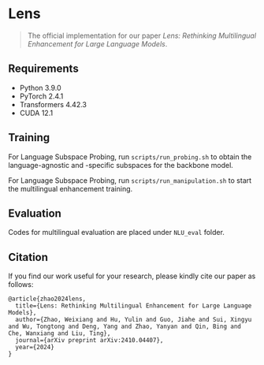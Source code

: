 # Lens

> The official implementation for our paper *Lens: Rethinking Multilingual Enhancement for Large Language Models*.

<!-- <img src="https://img.shields.io/badge/Venue-ACL--24-278ea5" alt="venue"/> <img src="https://img.shields.io/badge/Status-Accepted-success" alt="status"/> <img src="https://img.shields.io/badge/Issues-Welcome-red"> -->

## Requirements
* Python 3.9.0
* PyTorch 2.4.1
* Transformers 4.42.3
* CUDA 12.1

## Training

For Language Subspace Probing, run `scripts/run_probing.sh` to obtain the language-agnostic and -specific subspaces for the backbone model.

For Language Subspace Probing, run `scripts/run_manipulation.sh` to start the multilingual enhancement training.  

## Evaluation

Codes for multilingual evaluation are placed under `NLU_eval` folder.


## Citation
If you find our work useful for your research, please kindly cite our paper as follows:
```
@article{zhao2024lens,
  title={Lens: Rethinking Multilingual Enhancement for Large Language Models},
  author={Zhao, Weixiang and Hu, Yulin and Guo, Jiahe and Sui, Xingyu and Wu, Tongtong and Deng, Yang and Zhao, Yanyan and Qin, Bing and Che, Wanxiang and Liu, Ting},
  journal={arXiv preprint arXiv:2410.04407},
  year={2024}
}
```
